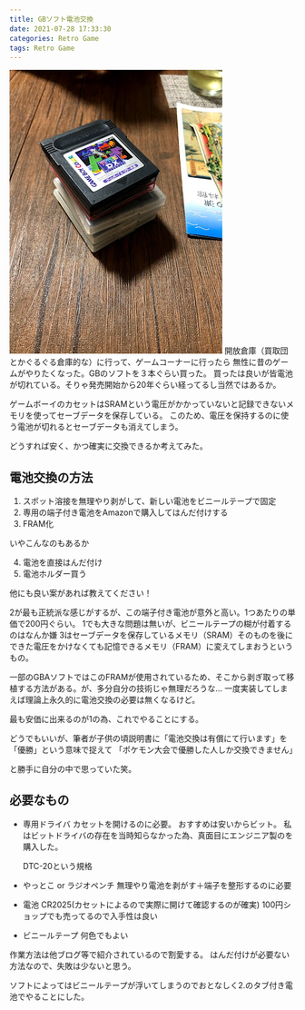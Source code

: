 ```yaml
---
title: GBソフト電池交換
date: 2021-07-28 17:33:30
categories: Retro Game
tags: Retro Game
---
```


![](/images/IMG_1878.jpg)
開放倉庫（買取団とかぐるぐる倉庫的な）に行って、ゲームコーナーに行ったら
無性に昔のゲームがやりたくなった。GBのソフトを３本ぐらい買った。
買ったは良いが皆電池が切れている。そりゃ発売開始から20年ぐらい経ってるし当然ではあるか。

ゲームボーイのカセットはSRAMという電圧がかかっていないと記録できないメモリを使ってセーブデータを保存している。
このため、電圧を保持するのに使う電池が切れるとセーブデータも消えてしまう。

どうすれば安く、かつ確実に交換できるか考えてみた。

## 電池交換の方法

1. スポット溶接を無理やり剥がして、新しい電池をビニールテープで固定
2. 専用の端子付き電池をAmazonで購入してはんだ付けする
3. FRAM化

いやこんなのもあるか

4. 電池を直接はんだ付け
5. 電池ホルダー買う

他にも良い案があれば教えてください！

2が最も正統派な感じがするが、この端子付き電池が意外と高い。1つあたりの単価で200円ぐらい。
1でも大きな問題は無いが、ビニールテープの糊が付着するのはなんか嫌
3はセーブデータを保存しているメモリ（SRAM）そのものを後にできた電圧をかけなくても記憶できるメモリ（FRAM）に変えてしまおうというもの。

一部のGBAソフトではこのFRAMが使用されているため、そこから剥ぎ取って移植する方法がある。が、多分自分の技術じゃ無理だろうな…
一度実装してしまえば理論上永久的に電池交換の必要は無くなるけど。


最も安価に出来るのが1の為、これでやることにする。

どうでもいいが、筆者が子供の頃説明書に「電池交換は有償にて行います」を「優勝」という意味で捉えて
「ポケモン大会で優勝した人しか交換できません」


と勝手に自分の中で思っていた笑。



## 必要なもの
- 専用ドライバ
  カセットを開けるのに必要。
  おすすめは安いからビット。
  私はビットドライバの存在を当時知らなかった為、真面目にエンジニア製のを購入した。

  DTC-20という規格

- やっとこ or ラジオペンチ
無理やり電池を剥がす＋端子を整形するのに必要

- 電池
CR2025(カセットによるので実際に開けて確認するのが確実)
100円ショップでも売ってるので入手性は良い

- ビニールテープ
何色でもよい

作業方法は他ブログ等で紹介されているので割愛する。
はんだ付けが必要ない方法なので、失敗は少ないと思う。

ソフトによってはビニールテープが浮いてしまうのでおとなしく2.のタブ付き電池でやることにした。